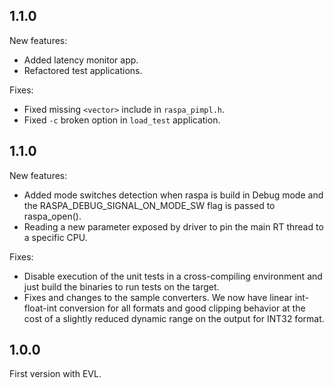 ## 1.1.0
New features:
* Added latency monitor app.
* Refactored test applications.

Fixes:
* Fixed missing `<vector>` include in `raspa_pimpl.h`.
* Fixed `-c` broken option in `load_test` application.

## 1.1.0
New features:
* Added mode switches detection when raspa is build in Debug mode and the RASPA_DEBUG_SIGNAL_ON_MODE_SW flag is passed to raspa_open().
* Reading a new parameter exposed by driver to pin the main RT thread to a specific CPU.

Fixes:
* Disable execution of the unit tests in a cross-compiling environment and just build the binaries to run tests on the target.
* Fixes and changes to the sample converters. We now have linear int-float-int conversion for all formats and good clipping behavior at the cost of a slightly reduced dynamic range on the output for INT32 format.

## 1.0.0
First version with EVL.
